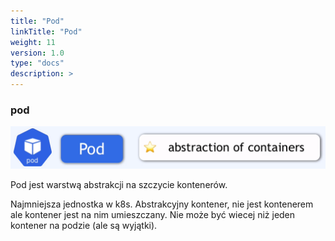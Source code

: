 ```yaml
---
title: "Pod"
linkTitle: "Pod"
weight: 11
version: 1.0
type: "docs"
description: >
---
```


### pod

![pod](../01-pod/pod1.png)

Pod jest warstwą abstrakcji na szczycie kontenerów.

Najmniejsza jednostka w k8s.
Abstrakcyjny kontener, nie jest kontenerem ale kontener jest na nim umieszczany.
Nie może być wiecej niż jeden kontener na podzie (ale są wyjątki).